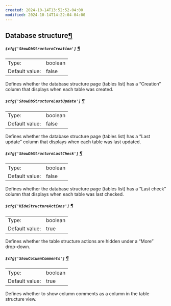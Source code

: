 ```yaml
---
created: 2024-10-14T13:52:52-04:00
modified: 2024-10-14T14:22:04-04:00
---
```


## Database structure[¶](https://docs.phpmyadmin.net/en/latest/config.html#database-structure "Permalink to this headline")

##### `$cfg['ShowDbStructureCreation']` [¶](https://docs.phpmyadmin.net/en/latest/config.html#cfg_ShowDbStructureCreation "Permalink to this definition")

|                |         |
| -------------- | ------- |
| Type:          | boolean |
| Default value: | false   |

Defines whether the database structure page (tables list) has a “Creation” column that displays when each table was created.

##### `$cfg['ShowDbStructureLastUpdate']` [¶](https://docs.phpmyadmin.net/en/latest/config.html#cfg_ShowDbStructureLastUpdate "Permalink to this definition")

|                |         |
| -------------- | ------- |
| Type:          | boolean |
| Default value: | false   |

Defines whether the database structure page (tables list) has a “Last update” column that displays when each table was last updated.

##### `$cfg['ShowDbStructureLastCheck']` [¶](https://docs.phpmyadmin.net/en/latest/config.html#cfg_ShowDbStructureLastCheck "Permalink to this definition")

|                |         |
| -------------- | ------- |
| Type:          | boolean |
| Default value: | false   |

Defines whether the database structure page (tables list) has a “Last check” column that displays when each table was last checked.

##### `$cfg['HideStructureActions']` [¶](https://docs.phpmyadmin.net/en/latest/config.html#cfg_HideStructureActions "Permalink to this definition")

|                |         |
| -------------- | ------- |
| Type:          | boolean |
| Default value: | true    |

Defines whether the table structure actions are hidden under a “More” drop-down.

##### `$cfg['ShowColumnComments']` [¶](https://docs.phpmyadmin.net/en/latest/config.html#cfg_ShowColumnComments "Permalink to this definition")

|                |         |
| -------------- | ------- |
| Type:          | boolean |
| Default value: | true    |

Defines whether to show column comments as a column in the table structure view.
